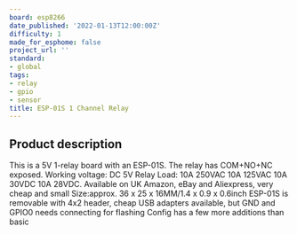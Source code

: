 ```yaml
---
board: esp8266
date_published: '2022-01-13T12:00:00Z'
difficulty: 1
made_for_esphome: false
project_url: ''
standard:
- global
tags:
- relay
- gpio
- sensor
title: ESP-01S 1 Channel Relay
---
```


## Product description

This is a 5V 1-relay board with an ESP-01S.
The relay has COM+NO+NC exposed.
Working voltage: DC 5V
Relay Load: 10A 250VAC 10A 125VAC 10A 30VDC 10A 28VDC.
Available on UK Amazon, eBay and Aliexpress, very cheap and small
Size:approx. 36 x 25 x 16MM/1.4 x 0.9 x 0.6inch
ESP-01S is removable with 4x2 header, cheap USB adapters available, but GND and GPIO0 needs connecting for flashing
Config has a few more additions than basic
